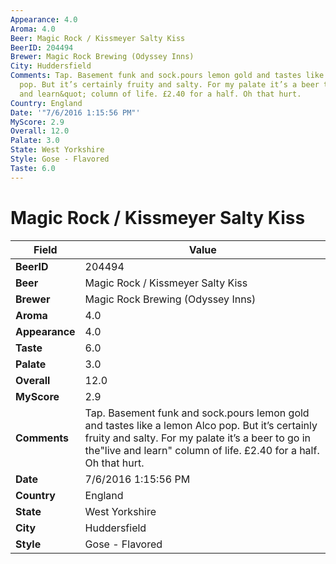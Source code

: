 ```yaml
---
Appearance: 4.0
Aroma: 4.0
Beer: Magic Rock / Kissmeyer Salty Kiss
BeerID: 204494
Brewer: Magic Rock Brewing (Odyssey Inns)
City: Huddersfield
Comments: Tap. Basement funk and sock.pours lemon gold and tastes like a lemon Alco
  pop. But it’s certainly fruity and salty. For my palate it’s a beer to go in the&quot;live
  and learn&quot; column of life. £2.40 for a half. Oh that hurt.
Country: England
Date: '"7/6/2016 1:15:56 PM"'
MyScore: 2.9
Overall: 12.0
Palate: 3.0
State: West Yorkshire
Style: Gose - Flavored
Taste: 6.0
---
```


# Magic Rock / Kissmeyer Salty Kiss

| Field         | Value |
|---------------|-------|
| **BeerID** | 204494 |
| **Beer** | Magic Rock / Kissmeyer Salty Kiss |
| **Brewer** | Magic Rock Brewing (Odyssey Inns) |
| **Aroma** | 4.0 |
| **Appearance** | 4.0 |
| **Taste** | 6.0 |
| **Palate** | 3.0 |
| **Overall** | 12.0 |
| **MyScore** | 2.9 |
| **Comments** | Tap. Basement funk and sock.pours lemon gold and tastes like a lemon Alco pop. But it’s certainly fruity and salty. For my palate it’s a beer to go in the&quot;live and learn&quot; column of life. £2.40 for a half. Oh that hurt. |
| **Date** | 7/6/2016 1:15:56 PM |
| **Country** | England |
| **State** | West Yorkshire |
| **City** | Huddersfield |
| **Style** | Gose - Flavored |
